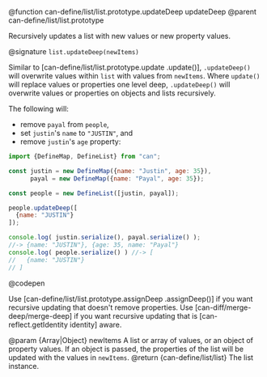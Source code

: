 @function can-define/list/list.prototype.updateDeep updateDeep
@parent can-define/list/list.prototype

Recursively updates a list with new values or new property values.

@signature `list.updateDeep(newItems)`

  Similar to [can-define/list/list.prototype.update .update()], `.updateDeep()` will
  overwrite values within `list` with values from `newItems`.  Where `update()` will replace
  values or properties one level deep, `.updateDeep()` will overwrite values or
  properties on objects and lists recursively.

  The following will:

  - remove `payal` from `people`,
  - set `justin`'s `name` to `"JUSTIN"`, and
  - remove `justin`'s `age` property:

  ```js
  import {DefineMap, DefineList} from "can";

  const justin = new DefineMap({name: "Justin", age: 35}),
        payal = new DefineMap({name: "Payal", age: 35});

  const people = new DefineList([justin, payal]);

  people.updateDeep([
  	{name: "JUSTIN"}
  ]);

  console.log( justin.serialize(), payal.serialize() );
  //-> {name: "JUSTIN"}, {age: 35, name: "Payal"}
  console.log( people.serialize() ) //-> [
  //   {name: "JUSTIN"}
  // ]
  ```
  @codepen

  Use [can-define/list/list.prototype.assignDeep .assignDeep()] if you want recursive updating that doesn't remove properties.  Use [can-diff/merge-deep/merge-deep]
  if you want recursive updating that is [can-reflect.getIdentity identity] aware.


  @param {Array|Object} newItems A list or array of values, or an object of property values.
  If an object is passed, the properties of the list will be updated with the values
  in  `newItems`.
  @return {can-define/list/list} The list instance.
